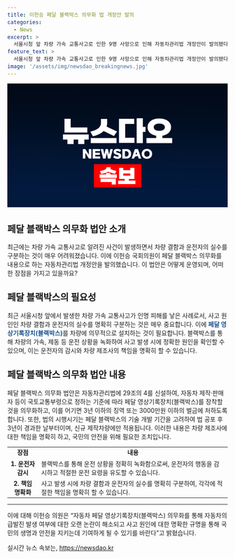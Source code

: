 ```yaml
---
title: 이헌승 페달 블랙박스 의무화 법 개정안 발의
categories:
  - News
excerpt: >
  서울시청 앞 차량 가속 교통사고로 인한 9명 사망으로 인해 자동차관리법 개정안이 발의됐다. 이에 의하면 페달 영상기록장치(블랙박스)를 차량에 의무적으로 설치하여 운전자의 실수 또는 차량 결함을 증명하고 제조사의 기술적 조치 의무를 명시하게 된다. 이로써 사고 원인 명확히 밝히고 국민의 안전을 보장하며 급발진 논란 해소될 것으로 기대된다.
feature_text: >
  서울시청 앞 차량 가속 교통사고로 인한 9명 사망으로 인해 자동차관리법 개정안이 발의됐다. 이에 의하면 페달 영상기록장치(블랙박스)를 차량에 의무적으로 설치하여 운전자의 실수 또는 차량 결함을 증명하고 제조사의 기술적 조치 의무를 명시하게 된다. 이로써 사고 원인 명확히 밝히고 국민의 안전을 보장하며 급발진 논란 해소될 것으로 기대된다.
image: '/assets/img/newsdao_breakingnews.jpg'
---
```


<p><img src="/assets/img/newsdao_breakingnews.jpg" alt="cryptoinkorea 속보" /></p>

<h2>페달 블랙박스 의무화 법안 소개</h2>

<p data-ke-size="size16">최근에는 차량 가속 교통사고로 알려진 사건이 발생하면서 차량 결함과 운전자의 실수를 구분하는 것이 매우 어려워졌습니다. 이에 이헌승 국회의원이 페달 블랙박스 의무화를 내용으로 하는 자동차관리법 개정안을 발의했습니다. 이 법안은 어떻게 운영되며, 어떠한 장점을 가지고 있을까요?</p>

<h2>페달 블랙박스의 필요성</h2>

<p>최근 서울시청 앞에서 발생한 차량 가속 교통사고가 인명 피해를 낳은 사례로서, 사고 원인인 차량 결함과 운전자의 실수를 명확히 구분하는 것은 매우 중요합니다. 이에 <b><span style="color: #1a5490;">페달 영상기록장치(블랙박스)</span></b>를 차량에 의무적으로 설치하는 것이 필요합니다. 블랙박스를 통해 차량의 가속, 제동 등 운전 상황을 녹화하여 사고 발생 시에 정확한 원인을 확인할 수 있으며, 이는 운전자의 감시와 차량 제조사의 책임을 명확히 할 수 있습니다.</p>

<h2>페달 블랙박스 의무화 법안 내용</h2>

<p>페달 블랙박스 의무화 법안은 자동차관리법에 29조의 4를 신설하여, 자동차 제작·판매자 등이 국토교통부령으로 정하는 기준에 따라 페달 영상기록장치(블랙박스)를 장착할 것을 의무화하고, 이를 어기면 3년 이하의 징역 또는 3000만원 이하의 벌금에 처하도록 합니다. 또한, 법의 시행시기는 페달 블랙박스의 기술 개발 기간을 고려하여 법 공포 후 3년이 경과한 날부터이며, 신규 제작차량에만 적용됩니다. 이러한 내용은 차량 제조사에 대한 책임을 명확히 하고, 국민의 안전을 위해 필요한 조치입니다.</p>

<table>
    <tr>
        <td style="text-align: center; height: 17px;"><b>장점</b></td>
        <td style="text-align: center;"><b>내용</b></td>
    </tr>
    <tr>
        <td style="text-align: center; height: 17px;"><b>1. 운전자 감시</b></td>
        <td>블랙박스를 통해 운전 상황을 정확히 녹화함으로써, 운전자의 행동을 감시하고 적절한 운전 요령을 유도할 수 있습니다.</td>
    </tr>
    <tr>
        <td style="text-align: center; height: 17px;"><b>2. 책임 명확화</b></td>
        <td>사고 발생 시에 차량 결함과 운전자의 실수를 명확히 구분하여, 각각에 적절한 책임을 명확히 할 수 있습니다.</td>
    </tr>
</table>

<hr>

<p data-ke-size="size16">이에 대해 이헌승 의원은 “자동차 페달 영상기록장치(블랙박스) 의무화를 통해 자동차의 급발진 발생 여부에 대한 오랜 논란이 해소되고 사고 원인에 대한 명확한 규명을 통해 국민의 생명과 안전을 지키는데 기여하게 될 수 있기를 바란다”고 밝혔습니다.</p>
실시간 뉴스 속보는, <a href="https://newsdao.kr" rel="dofollow">https://newsdao.kr</a>


